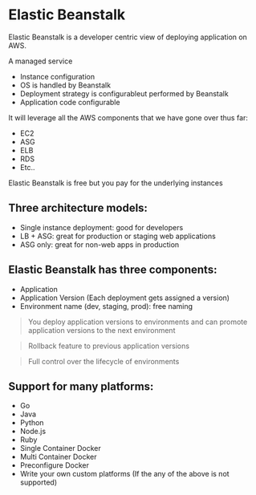 # Elastic Beanstalk

Elastic Beanstalk is a developer centric view of deploying application on AWS.

A managed service

* Instance configuration
* OS is handled by Beanstalk
* Deployment strategy is configurableut performed by Beanstalk
* Application code configurable

It will leverage all the AWS components that we have gone over thus far:

* EC2
* ASG
* ELB
* RDS
* Etc..

Elastic Beanstalk is free but you pay for the underlying instances

## Three architecture models:

* Single instance deployment: good for developers
* LB + ASG: great for production or staging web applications
* ASG only: great for non-web apps in production

## Elastic Beanstalk has three components:

* Application
* Application Version (Each deployment gets assigned a version)
* Environment name (dev, staging, prod): free naming

> You deploy application versions to environments and can promote application versions to the next environment

> Rollback feature to previous application versions

> Full control over the lifecycle of environments

## Support for many platforms:

* Go
* Java
* Python
* Node.js
* Ruby
* Single Container Docker
* Multi Container Docker
* Preconfigure Docker
* Write your own custom platforms (If the any of the above is not supported)

